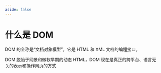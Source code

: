 ```yaml
---
aside: false
---
```


# 什么是 DOM

DOM 的全称是“文档对象模型”，它是 HTML 和 XML 文档的编程接口。

DOM 脱胎于网景和微软早期的动态 HTML，DOM 现在是真正的跨平台、语言无关的表示和操作网页的方式
